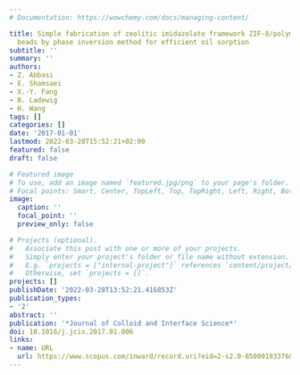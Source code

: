 ```yaml
---
# Documentation: https://wowchemy.com/docs/managing-content/

title: Simple fabrication of zeolitic imidazolate framework ZIF-8/polymer composite
  beads by phase inversion method for efficient oil sorption
subtitle: ''
summary: ''
authors:
- Z. Abbasi
- E. Shamsaei
- X.-Y. Fang
- B. Ladewig
- H. Wang
tags: []
categories: []
date: '2017-01-01'
lastmod: 2022-03-28T15:52:21+02:00
featured: false
draft: false

# Featured image
# To use, add an image named `featured.jpg/png` to your page's folder.
# Focal points: Smart, Center, TopLeft, Top, TopRight, Left, Right, BottomLeft, Bottom, BottomRight.
image:
  caption: ''
  focal_point: ''
  preview_only: false

# Projects (optional).
#   Associate this post with one or more of your projects.
#   Simply enter your project's folder or file name without extension.
#   E.g. `projects = ["internal-project"]` references `content/project/deep-learning/index.md`.
#   Otherwise, set `projects = []`.
projects: []
publishDate: '2022-03-28T13:52:21.416853Z'
publication_types:
- '2'
abstract: ''
publication: '*Journal of Colloid and Interface Science*'
doi: 10.1016/j.jcis.2017.01.006
links:
- name: URL
  url: https://www.scopus.com/inward/record.uri?eid=2-s2.0-85009193376&doi=10.1016%2fj.jcis.2017.01.006&partnerID=40&md5=9706ebc6255c9eec62088fe1ab27ca09
---
```

